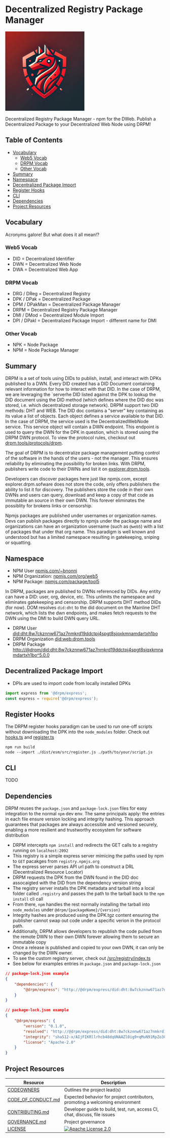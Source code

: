 # Decentralized Registry Package Manager

<img src="/assets/img/animal/wolf.webp" height=250 width=250 />

Decentralized Registry Package Manager - npm for the DWeb. Publish a Decentralized Package to your Decentralized Web Node using DRPM!

## Table of Contents

- [Vocabulary](#vocabulary)
  - [Web5 Vocab](#web5-vocab)
  - [DRPM Vocab](#drpm-vocab)
  - [Other Vocab](#other-vocab)
- [Summary](#summary)
- [Namespace](#namespace)
- [Decentralized Package Import](#decentralized-package-import)
- [Register Hooks](#register-hooks)
- [CLI](#cli)
- [Dependencies](#dependencies)
- [Project Resources](#project-resources)

## Vocabulary

Acronyms galore! But what does it all mean!?

### Web5 Vocab

- DID = Decentralized Identifier
- DWN = Decentralized Web Node
- DWA = Decentralized Web App

### DRPM Vocab

- DRG / DReg = Decentralized Registry
- DPK / DPak = Decentralized Package
- DPM / DPakMan = Decentralized Package Manager
- DRPM = Decentralized Registry Package Manager
- DMI / DMod = Decentralized Module Import
- DPI / DPakI = Decentralized Package Import - different name for DMI

### Other Vocab

- NPK = Node Package
- NPM = Node Package Manager

## Summary

DRPM is a set of tools using DIDs to publish, install, and interact with DPKs published to a DWN. Every DID created has a DID Document containing relevant information for how to interact with that DID. In the case of DRPM, we are leveraging the `serverhe DID listed against the DPK to lookup the DID document using the DID method (which defines where the DID doc was stored, i.e.  which decentralized storage network). DRPM support two DID methods: DHT and WEB. The DID doc contains a "server" key containing as its value a list of objects. Each object defines a service available to that DID. In the case of DRPM, the service used is the DecentralizedWebNode service. This service object will contain a DWN endpoint. This endpoint is used to query the DWN for the DPK in question, which is stored using the DRPM DWN protocol. To view the protocol rules, checkout out [drpm.tools/protocols/drpm](https://drpm.tools/protocols/drpm).

The goal of DRPM is to decentralize package management putting control of the software in the hands of the users - not the manager. This ensures reliability by eliminating the possibility for broken links. With DRPM, publishers write code to their DWNs and list it on [explorer.drpm.tools](https://explorer.drpm.tools).

Developers can discover packages here just like npmjs.com, except explorer.drpm.sofware does not store the code, only offers publishers the ability to list it for discovery. The publishers store the code in their own DWNs and users can query, download and keep a copy of that code as immutable an source in their own DWN. This forever eliminates the possiblity for brokens links or censorship.

Npmjs packages are published under usernames or organization names. Devs can publish packages directly to npmjs under the package name and organizations can have an organization username (such as `@web5`) with a list of packages that under that org name. This paradigm is well known and understood but has a limited namespace resulting in gatekeeping, sniping or squatting.

## Namespace

- NPM User [npmjs.com/~bnonni](https://npmjs.com/~bnonni)
- NPM Organization: [npmjs.com/org/web5](https://npmjs.com/org/web5)
- NPM Package: [npmjs.com/package/tool5](npmjs.com/package/tool5)

In DRPM, packages are published to DWNs referenced by DIDs. Any entity can have a DID: user, org, device, etc. This unlimits the namespace and eliminates gatekeeping and censorship. DRPM supports DHT method DIDs (for now). DOM resolves `did:dht` to the did document on the Mainline DHT network, which lists the dwn endpoints, and makes fetch requests to the DWN using the DMI to build DWN query URL.

- DRPM User [did:dht:8w7ckznnw671az7nmkrd19ddctpj4spgt8sjqxkmnamdartxh1bo](https://nonni.org/.well-known/did)
- DRPM Organization [did:web:drpm.tools](https://drpm.tools/.well-known/did.json)
- DRPM Package [http://@drpm/did:dht:8w7ckznnw671az7nmkrd19ddctpj4spgt8sjqxkmnamdartxh1bo^5.0.0](http://nonni.org/did:dht:8w7ckznnw671az7nmkrd19ddctpj4spgt8sjqxkmnamdartxh1bo/query?filter.tags.name=tool5&filter.tags.version=1.1.2)

## Decentralized Package Import

- DPIs are used to import code from locally installed DPKs

```ts
import express from '@drpm/express';
const express = require('@drpm/express');
```

## Register Hooks

The DRPM register hooks paradigm can be used to run one-off scripts without downloading the DPK into the `node_modules` folder. Check out [hooks.ts](/lib/hooks.ts) and [register.ts](/lib/register.ts)

```shell
npm run build
node --import ./dist/esm/src/register.js ./path/to/your/script.js
```

## CLI

TODO

## Dependencies

DRPM reuses the `package.json` and `package-lock.json` files for easy integration to the normal `npm` dev env. The same principals apply: the entries in each file ensure version locking and integrity hashing. This approach guarantees that packages are always accessible and versioned securely, enabling a more resilient and trustworthy ecosystem for software distribution

- DRPM intercepts `npm install` and redirects the GET calls to a registry running on `localhost:2092`
- This registry is a simple express server mimicing the paths used by npm to `GET` pacakges from `registry.npmjs.org`
- The express server parses API url path to construct a DRL (Decentralized Resource Locator)
- DRPM requests the DPK from the DWN found in the DID doc assocaigted with the DID from the dependency version string
- The registry server installs the DPK metadata and tarball into a local folder called `.registry` and passes the path to the tarball back to the `npm install` cli call
- From there, `npm` handles the rest normally installing the tarball into `node_modules` under `@drpm/{packageName}/{version}`
- Integrity hashes are produced using the DPK.tgz content ensuring the publisher cannot swap out code under a specific verion in the protocol path.
- Additionally, DRPM allows developers to republish the code pulled from the remote DWN to their own DWN forever allowing them to secure an immutable copy
- Once a release is published and copied to your own DWN, it can only be changed by the DWN owner.
- To see the custom registry server, check out [/src/registry/index.ts](/src/registry/index.ts)
- See below for examples entries in `package.json` and `package-lock.json`

```json
// package-lock.json example
{
    "dependencies": {
        "@drpm/express": "http://@drpm/express/did:dht:8w7ckznnw671az7nmkrd19ddctpj4spgt8sjqxkmnamdartxh1bo^4.21.1"
    }
}
```

```json
// package-lock.json example
{
    "@drpm/express": {
        "version": "0.1.0",
        "resolved": "http://@drpm/express/did:dht:8w7ckznnw671az7nmkrd19ddctpj4spgt8sjqxkmnamdartxh1bo^4.21.1",
        "integrity": "sha512-x/AIjFIKRllrhcb48dqUNAAZl0ig9+qMuN91RpZo3Cb2+zuibfh+KISl6+kVVyktDz230JKc208UkQwwMqyB+w==/VNCYsUA==",
        "license": "Apache-2.0"
    }
}
```

## Project Resources

| Resource                                   | Description                                                                    |
| ------------------------------------------ | ------------------------------------------------------------------------------ |
| [CODEOWNERS](./CODEOWNERS)                 | Outlines the project lead(s)                                                   |
| [CODE_OF_CONDUCT.md](./CODE_OF_CONDUCT.md) | Expected behavior for project contributors, promoting a welcoming environment |
| [CONTRIBUTING.md](./CONTRIBUTING.md)       | Developer guide to build, test, run, access CI, chat, discuss, file issues     |
| [GOVERNANCE.md](./GOVERNANCE.md)           | Project governance                                                             |
| [LICENSE](./LICENSE)                       | [![Apache License 2.0][apache-license-badge]][apache-license-link]            |

[apache-license-badge]: https://img.shields.io/badge/license-Apache%202.0-blue.svg
[apache-license-link]: https://opensource.org/licenses/Apache-2.0
